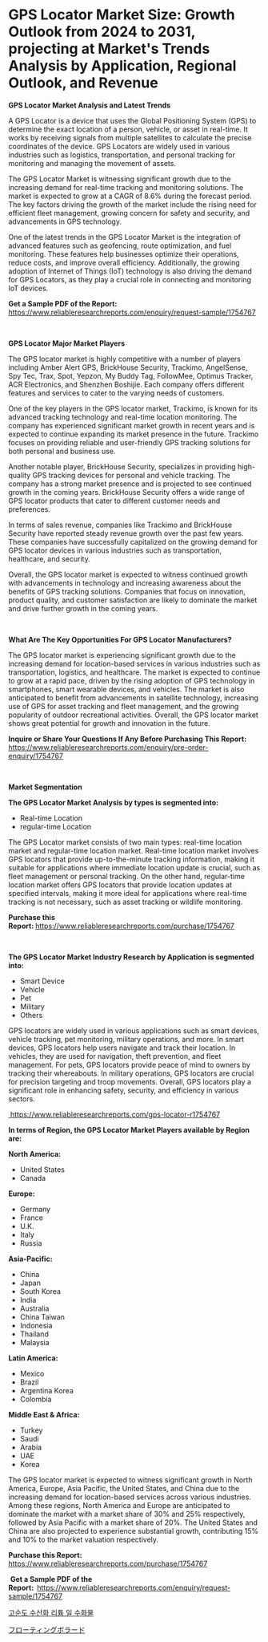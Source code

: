 <p><h1>GPS Locator Market Size: Growth Outlook from 2024 to 2031, projecting at Market's Trends Analysis by Application, Regional Outlook, and Revenue</h1></p><p><strong>GPS Locator Market Analysis and Latest Trends</strong></p>
<p><p>A GPS Locator is a device that uses the Global Positioning System (GPS) to determine the exact location of a person, vehicle, or asset in real-time. It works by receiving signals from multiple satellites to calculate the precise coordinates of the device. GPS Locators are widely used in various industries such as logistics, transportation, and personal tracking for monitoring and managing the movement of assets.</p><p>The GPS Locator Market is witnessing significant growth due to the increasing demand for real-time tracking and monitoring solutions. The market is expected to grow at a CAGR of 8.6% during the forecast period. The key factors driving the growth of the market include the rising need for efficient fleet management, growing concern for safety and security, and advancements in GPS technology.</p><p>One of the latest trends in the GPS Locator Market is the integration of advanced features such as geofencing, route optimization, and fuel monitoring. These features help businesses optimize their operations, reduce costs, and improve overall efficiency. Additionally, the growing adoption of Internet of Things (IoT) technology is also driving the demand for GPS Locators, as they play a crucial role in connecting and monitoring IoT devices.</p></p>
<p><strong>Get a Sample PDF of the Report:&nbsp;</strong> <a href="https://www.reliableresearchreports.com/enquiry/request-sample/1754767">https://www.reliableresearchreports.com/enquiry/request-sample/1754767</a></p>
<p>&nbsp;</p>
<p><strong>GPS Locator Major Market Players</strong></p>
<p><p>The GPS locator market is highly competitive with a number of players including Amber Alert GPS, BrickHouse Security, Trackimo, AngelSense, Spy Tec, Trax, Spot, Yepzon, My Buddy Tag, FollowMee, Optimus Tracker, ACR Electronics, and Shenzhen Boshijie. Each company offers different features and services to cater to the varying needs of customers.</p><p>One of the key players in the GPS locator market, Trackimo, is known for its advanced tracking technology and real-time location monitoring. The company has experienced significant market growth in recent years and is expected to continue expanding its market presence in the future. Trackimo focuses on providing reliable and user-friendly GPS tracking solutions for both personal and business use.</p><p>Another notable player, BrickHouse Security, specializes in providing high-quality GPS tracking devices for personal and vehicle tracking. The company has a strong market presence and is projected to see continued growth in the coming years. BrickHouse Security offers a wide range of GPS locator products that cater to different customer needs and preferences.</p><p>In terms of sales revenue, companies like Trackimo and BrickHouse Security have reported steady revenue growth over the past few years. These companies have successfully capitalized on the growing demand for GPS locator devices in various industries such as transportation, healthcare, and security.</p><p>Overall, the GPS locator market is expected to witness continued growth with advancements in technology and increasing awareness about the benefits of GPS tracking solutions. Companies that focus on innovation, product quality, and customer satisfaction are likely to dominate the market and drive further growth in the coming years.</p></p>
<p>&nbsp;</p>
<p><strong>What Are The Key Opportunities For GPS Locator Manufacturers?</strong></p>
<p><p>The GPS locator market is experiencing significant growth due to the increasing demand for location-based services in various industries such as transportation, logistics, and healthcare. The market is expected to continue to grow at a rapid pace, driven by the rising adoption of GPS technology in smartphones, smart wearable devices, and vehicles. The market is also anticipated to benefit from advancements in satellite technology, increasing use of GPS for asset tracking and fleet management, and the growing popularity of outdoor recreational activities. Overall, the GPS locator market shows great potential for growth and innovation in the future.</p></p>
<p><strong>Inquire or Share Your Questions If Any Before Purchasing This Report:</strong> <a href="https://www.reliableresearchreports.com/enquiry/pre-order-enquiry/1754767">https://www.reliableresearchreports.com/enquiry/pre-order-enquiry/1754767</a></p>
<p>&nbsp;</p>
<p><strong>Market Segmentation</strong></p>
<p><strong>The GPS Locator Market Analysis by types is segmented into:</strong></p>
<p><ul><li>Real-time Location</li><li>regular-time Location</li></ul></p>
<p><p>The GPS Locator market consists of two main types: real-time location market and regular-time location market. Real-time location market involves GPS locators that provide up-to-the-minute tracking information, making it suitable for applications where immediate location update is crucial, such as fleet management or personal tracking. On the other hand, regular-time location market offers GPS locators that provide location updates at specified intervals, making it more ideal for applications where real-time tracking is not necessary, such as asset tracking or wildlife monitoring.</p></p>
<p><strong>Purchase this Report:&nbsp;</strong><a href="https://www.reliableresearchreports.com/purchase/1754767">https://www.reliableresearchreports.com/purchase/1754767</a></p>
<p>&nbsp;</p>
<p><strong>The GPS Locator Market Industry Research by Application is segmented into:</strong></p>
<p><ul><li>Smart Device</li><li>Vehicle</li><li>Pet</li><li>Military</li><li>Others</li></ul></p>
<p><p>GPS locators are widely used in various applications such as smart devices, vehicle tracking, pet monitoring, military operations, and more. In smart devices, GPS locators help users navigate and track their location. In vehicles, they are used for navigation, theft prevention, and fleet management. For pets, GPS locators provide peace of mind to owners by tracking their whereabouts. In military operations, GPS locators are crucial for precision targeting and troop movements. Overall, GPS locators play a significant role in enhancing safety, security, and efficiency in various sectors.</p></p>
<p><a href="https://www.reliableresearchreports.com/gps-locator-r1754767">&nbsp;https://www.reliableresearchreports.com/gps-locator-r1754767</a></p>
<p><strong>In terms of Region, the GPS Locator Market Players available by Region are:</strong></p>
<p>
    <p> <strong> North America: </strong>
        <ul>
            <li>United States</li>
            <li>Canada</li>
        </ul>
        </p> 
    <p> <strong> Europe: </strong>
        <ul>
            <li>Germany</li>
            <li>France</li>
            <li>U.K.</li>
            <li>Italy</li>
            <li>Russia</li>
        </ul>
        </p> 
    <p> <strong> Asia-Pacific: </strong>
        <ul>
            <li>China</li>
            <li>Japan</li>
            <li>South Korea</li>
            <li>India</li>
            <li>Australia</li>
            <li>China Taiwan</li>
            <li>Indonesia</li>
            <li>Thailand</li>
            <li>Malaysia</li>
        </ul>
        </p> 
    <p> <strong> Latin America: </strong>
        <ul>
            <li>Mexico</li>
            <li>Brazil</li>
            <li>Argentina Korea</li>
            <li>Colombia</li>
        </ul>
        </p> 
    <p> <strong> Middle East & Africa: </strong>
        <ul>
            <li>Turkey</li>
            <li>Saudi</li>
            <li>Arabia</li>
            <li>UAE</li>
            <li>Korea</li>
        </ul>
    </p>
    </p>
<p><p>The GPS locator market is expected to witness significant growth in North America, Europe, Asia Pacific, the United States, and China due to the increasing demand for location-based services across various industries. Among these regions, North America and Europe are anticipated to dominate the market with a market share of 30% and 25% respectively, followed by Asia Pacific with a market share of 20%. The United States and China are also projected to experience substantial growth, contributing 15% and 10% to the market valuation respectively.</p></p>
<p><strong>Purchase this Report: </strong><a href="https://www.reliableresearchreports.com/purchase/1754767">https://www.reliableresearchreports.com/purchase/1754767</a></p>
<p>&nbsp;<strong>Get a Sample PDF of the Report:&nbsp;&nbsp;</strong><a href="https://www.reliableresearchreports.com/enquiry/request-sample/1754767">https://www.reliableresearchreports.com/enquiry/request-sample/1754767</a></p>
<p><strong></strong></p>
<p><p><a href="https://medium.com/@rowedrowe/%EC%A0%84-%EC%84%B8%EA%B3%84-%EA%B3%A0%EC%88%9C%EB%8F%84-%EB%A6%AC%ED%8A%AC%EC%88%98%EC%82%B0%ED%99%94%EB%A6%AC%ED%8A%AC-%EC%9D%BC%EC%88%98%EC%88%98%ED%99%94%EB%AC%BC-%EC%8B%9C%EC%9E%A5-%ED%98%84%ED%99%A9%EC%9D%84-%ED%83%90%EC%83%89%ED%95%98%EB%8A%94-%EA%B2%83-%ED%8A%B8%EB%A0%8C%EB%93%9C-%EC%98%88%EC%B8%A1-%EB%B0%8F-%EC%98%81%ED%96%A5-%EB%B6%84%EC%84%9D-2024-2031-%EC%9D%80-104%ED%8E%98%EC%9D%B4%EC%A7%80%EC%97%90-%EC%86%8C%EA%B0%9C%EB%90%98%EC%96%B4-%EC%9E%88%EC%8A%B5%EB%8B%88%EB%8B%A4-c2ae3a5d8276">고순도 수산화 리튬 일 수화물</a></p><p><a href="https://medium.com/@annchovey2023/%E3%82%B0%E3%83%AD%E3%83%BC%E3%83%90%E3%83%AB%E3%83%95%E3%83%AD%E3%83%BC%E3%83%86%E3%82%A3%E3%83%B3%E3%82%B0%E3%83%9C%E3%83%A9%E3%83%BC%E3%83%89%E5%B8%82%E5%A0%B4%E3%81%AE%E5%8C%85%E6%8B%AC%E7%9A%84%E3%81%AA%E5%88%86%E6%9E%90-%E6%88%90%E9%95%B7%E3%83%88%E3%83%AC%E3%83%B3%E3%83%89%E3%81%A8%E5%B8%82%E5%A0%B4%E4%BA%88%E6%B8%AC-2024%E5%B9%B4-2031%E5%B9%B4-012ddbd1a6df">フローティングボラード</a></p></p>